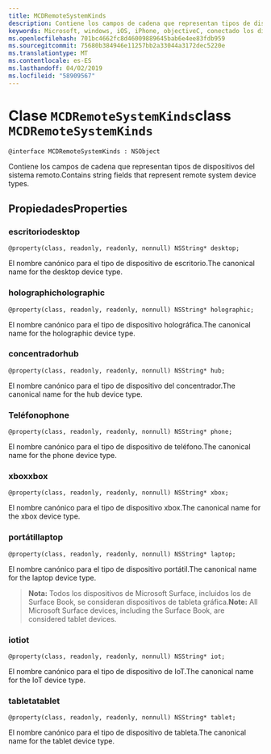 ```yaml
---
title: MCDRemoteSystemKinds
description: Contiene los campos de cadena que representan tipos de dispositivos del sistema remoto.
keywords: Microsoft, windows, iOS, iPhone, objectiveC, conectado los dispositivos, proyecto Roma
ms.openlocfilehash: 701bc4662fc8d46009889645bab6e4ee83fdb959
ms.sourcegitcommit: 75680b384946e11257bb2a33044a3172dec5220e
ms.translationtype: MT
ms.contentlocale: es-ES
ms.lasthandoff: 04/02/2019
ms.locfileid: "58909567"
---
```

# <a name="class-mcdremotesystemkinds"></a><span data-ttu-id="5cd96-104">Clase `MCDRemoteSystemKinds`</span><span class="sxs-lookup"><span data-stu-id="5cd96-104">class `MCDRemoteSystemKinds`</span></span> 

```
@interface MCDRemoteSystemKinds : NSObject
```

<span data-ttu-id="5cd96-105">Contiene los campos de cadena que representan tipos de dispositivos del sistema remoto.</span><span class="sxs-lookup"><span data-stu-id="5cd96-105">Contains string fields that represent remote system device types.</span></span>

## <a name="properties"></a><span data-ttu-id="5cd96-106">Propiedades</span><span class="sxs-lookup"><span data-stu-id="5cd96-106">Properties</span></span>

### <a name="desktop"></a><span data-ttu-id="5cd96-107">escritorio</span><span class="sxs-lookup"><span data-stu-id="5cd96-107">desktop</span></span>
`@property(class, readonly, readonly, nonnull) NSString* desktop;`

<span data-ttu-id="5cd96-108">El nombre canónico para el tipo de dispositivo de escritorio.</span><span class="sxs-lookup"><span data-stu-id="5cd96-108">The canonical name for the desktop device type.</span></span>

### <a name="holographic"></a><span data-ttu-id="5cd96-109">holographic</span><span class="sxs-lookup"><span data-stu-id="5cd96-109">holographic</span></span>
`@property(class, readonly, readonly, nonnull) NSString* holographic;`

<span data-ttu-id="5cd96-110">El nombre canónico para el tipo de dispositivo holográfica.</span><span class="sxs-lookup"><span data-stu-id="5cd96-110">The canonical name for the holographic device type.</span></span>

### <a name="hub"></a><span data-ttu-id="5cd96-111">concentrador</span><span class="sxs-lookup"><span data-stu-id="5cd96-111">hub</span></span>
`@property(class, readonly, readonly, nonnull) NSString* hub;`

<span data-ttu-id="5cd96-112">El nombre canónico para el tipo de dispositivo del concentrador.</span><span class="sxs-lookup"><span data-stu-id="5cd96-112">The canonical name for the hub device type.</span></span>

### <a name="phone"></a><span data-ttu-id="5cd96-113">Teléfono</span><span class="sxs-lookup"><span data-stu-id="5cd96-113">phone</span></span>
`@property(class, readonly, readonly, nonnull) NSString* phone;`

<span data-ttu-id="5cd96-114">El nombre canónico para el tipo de dispositivo de teléfono.</span><span class="sxs-lookup"><span data-stu-id="5cd96-114">The canonical name for the phone device type.</span></span>

### <a name="xbox"></a><span data-ttu-id="5cd96-115">xbox</span><span class="sxs-lookup"><span data-stu-id="5cd96-115">xbox</span></span>
`@property(class, readonly, readonly, nonnull) NSString* xbox;`

<span data-ttu-id="5cd96-116">El nombre canónico para el tipo de dispositivo xbox.</span><span class="sxs-lookup"><span data-stu-id="5cd96-116">The canonical name for the xbox device type.</span></span>

### <a name="laptop"></a><span data-ttu-id="5cd96-117">portátil</span><span class="sxs-lookup"><span data-stu-id="5cd96-117">laptop</span></span>
`@property(class, readonly, readonly, nonnull) NSString* laptop;`

<span data-ttu-id="5cd96-118">El nombre canónico para el tipo de dispositivo portátil.</span><span class="sxs-lookup"><span data-stu-id="5cd96-118">The canonical name for the laptop device type.</span></span>

> <span data-ttu-id="5cd96-119">**Nota:** Todos los dispositivos de Microsoft Surface, incluidos los de Surface Book, se consideran dispositivos de tableta gráfica.</span><span class="sxs-lookup"><span data-stu-id="5cd96-119">**Note:** All Microsoft Surface devices, including the Surface Book, are considered tablet devices.</span></span>

### <a name="iot"></a><span data-ttu-id="5cd96-120">iot</span><span class="sxs-lookup"><span data-stu-id="5cd96-120">iot</span></span>
`@property(class, readonly, readonly, nonnull) NSString* iot;`

<span data-ttu-id="5cd96-121">El nombre canónico para el tipo de dispositivo de IoT.</span><span class="sxs-lookup"><span data-stu-id="5cd96-121">The canonical name for the IoT device type.</span></span>

### <a name="tablet"></a><span data-ttu-id="5cd96-122">tableta</span><span class="sxs-lookup"><span data-stu-id="5cd96-122">tablet</span></span>
`@property(class, readonly, readonly, nonnull) NSString* tablet;`

<span data-ttu-id="5cd96-123">El nombre canónico para el tipo de dispositivo de tableta.</span><span class="sxs-lookup"><span data-stu-id="5cd96-123">The canonical name for the tablet device type.</span></span>
